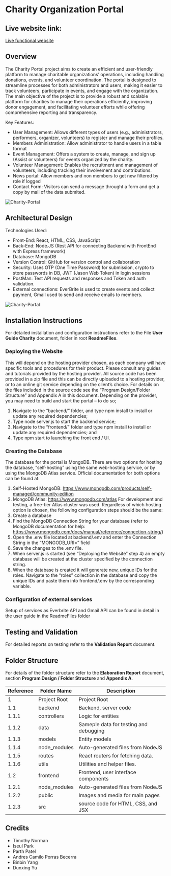 # Charity Organization Portal
## Live website link:
[Live functional website](https://charity-portal.onrender.com)
## Overview

The Charity Portal project aims to create an efficient and user-friendly platform to manage charitable organizations’ operations, including handling donations, events, and volunteer coordination. The portal is designed to streamline processes for both administrators and users, making it easier to track volunteers, participate in events, and engage with the organization.
The main objective of the project is to provide a robust and scalable platform for charities to manage their operations efficiently, improving donor engagement, and facilitating volunteer efforts while offering comprehensive reporting and transparency.

Key Features:
- User Management: Allows different types of users (e.g., administrators, performers, organizer, volunteers) to register and manage their profiles.
- Members Administration: Allow administrator to handle users in a table format
- Event Management: Offers a system to create, manage, and sign up (Assist or volunteers) for events organized by the charity.
- Volunteer Management: Enables the recruitment and management of volunteers, including tracking their involvement and contributions.
- News portal: Allow members and non members to get new filtered by role if logged
- Contact Form: Visitors can send a message throught a form and get a copy by mail of the data submited.

![Charity-Portal](https://github.com/andresporrasdev/Charity-Portal/blob/main/ReadmeFiles/HomePageReadme.jpg)

## Architectural Design

Technologies Used:
- Front-End: React, HTML, CSS, JavaScript
- Back-End: Node.JS (Rest API for connecting Backend with FrontEnd with Express framework)
- Database: MongoDB
- Version Control: GitHub for version control and collaboration
- Security: Uses OTP (One Time Password) for submission, crypto to store passwords in DB, JWT (Jason Web Token) in login sessions
- PostMan: Test API requests and responses and Token and auth validation.
- External connections: EverBrite is used to create events and collect payment, Gmail used to send and receive emails to members.

![Charity-Portal](https://github.com/andresporrasdev/Charity-Portal/blob/main/ReadmeFiles/Architectural_Design.jpg)

## Installation Instructions

For detailed installation and configuration instructions refer to the File **User Guide Charity** document, folder in root **ReadmeFiles**.

### Deploying the Website

This will depend on the hosting provider chosen, as each company will have specific tools and procedures for their product. Please consult any guides and tutorials provided by the hosting provider. All source code has been provided in a zip file and this can be directly uploaded to a hosting provider, or to an online git service depending on the client’s choice. For details on the files included in the source code see the “Program Design/Folder Structure” and Appendix A in this document.
Depending on the provider, you may need to build and start the portal – to do so;

1. Navigate to the “backend/” folder, and type npm install to install or update any required dependencies;
2. Type node server.js to start the backend service;
3. Navigate to the “frontend/” folder and type npm install to install or update any required dependencies; and
4. Type npm start to launching the front end / UI.

### Creating the Database

The database for the portal is MongoDB. There are two options for hosting the database, “self-hosting” using the same web-hosting service, or by using the MongoDB Atlas service. Official documentation for both options can be found at:

1. Self-Hosted MongoDB: https://www.mongodb.com/products/self-managed/community-edition
2. MongoDB Atlas: https://www.mongodb.com/atlas
   For development and testing, a free-tier Atlas cluster was used.
   Regardless of which hosting option is chosen, the following configuration steps should be the same:
3. Create a database
4. Find the MongoDB Connection String for your database (refer to MongoDB documentation for help: https://www.mongodb.com/docs/manual/reference/connection-string/)
5. Open the .env file located at backend/.env and enter the Connection String in the “MONGODB_URI=” field
6. Save the changes to the .env file.
7. When server.js is started (see “Deploying the Website” step 4) an empty database will be created at the cluster specified by the connection string.
8. When the database is created it will generate new, unique IDs for the roles. Navigate to the “roles” collection in the database and copy the unique IDs and paste them into frontend/.env by the corresponding variable.

### Configuration of external services

Setup of services as Everbrite API and Gmail API can be found in detail in the user guide in the ReadmeFiles folder

## Testing and Validation

For detailed reports on testing refer to the **Validation Report** document.

## Folder Structure

For details of the folder structure refer to the **Elaboration Report** document, section **Program Design / Folder Structure** and **Appendix A**.

| Reference | Folder Name  | Description                            |
| --------- | ------------ | -------------------------------------- |
| 1         | Project Root | Project Root                           |
| 1.1       | backend      | Backend, server code                   |
| 1.1.1     | controllers  | Logic for entities                     |
| 1.1.2     | data         | Sameple data for testing and debugging |
| 1.1.3     | models       | Entity models                          |
| 1.1.4     | node_modules | Auto-generated files from NodeJS       |
| 1.1.5     | routes       | React routers for fetching data.       |
| 1.1.6     | utils        | Utilities and helper files.            |
| 1.2       | frontend     | Frontend, user interface components    |
| 1.2.1     | node_modules | Auto-generated files from NodeJS       |
| 1.2.2     | public       | Images and media for main pages        |
| 1.2.3     | src          | source code for HTML, CSS, and JSX     |

## Credits

- Timothy Norman
- Iseul Park
- Parth Patel
- Andres Camilo Porras Becerra
- Binbin Yang
- Dunxing Yu
